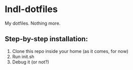 # lndl-dotfiles

My dotfiles. Nothing more.

## Step-by-step installation:

1. Clone this repo inside your home (as it comes, for now)
2. Run init.sh
3. Debug it (or not?)
